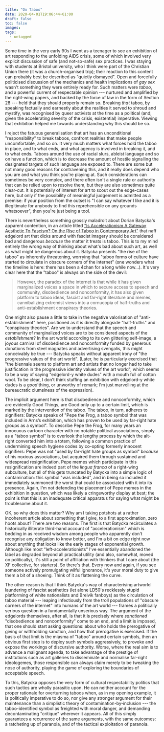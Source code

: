 ```yaml
---
title: "On Taboo"
date: 2020-04-01T19:06:44+01:00
draft: false
toc: false
images:
tags: 
  - untagged
---
```

Some time in the very early 90s I went as a teenager to see an exhibition of art responding to the unfolding AIDS crisis, some of which involved very explicit discussion of safe (and not-so-safe) sex practices. I was staying with students at Bristol university, who I think were part of the Christian Union there (it was a church-organised trip); their reaction to this content can probably best be described as "quietly dismayed". Open and forcefully politicised discussion of the mechanics and health implications of _gay sex_ wasn't something they were entirely ready for. Such matters were _taboo_, and a powerful current of respectable opinion --- nurtured and amplified by the right-wing papers, and backed by the force of law in the form of Section 28 --- held that they should properly remain so. Breaking _that_ taboo, by speaking factually and earnestly about the realities it served to shroud and mystify, was recognised by queer activists at the time as a political (and, given the accelerating severity of the crisis, existential) imperative. Viewing that exhibition helped me towards understanding why this should be so.

I reject the fatuous generalisation that art has an unconditional "responsibility" to break taboos, confront realities that make people uncomfortable, and so on. It very much matters what forces hold the taboo in place, and to what ends, and what agency is involved in breaking it, and to what ends. Taboos around the use of racial slurs, ableist language and so on have a function, which is to decrease the amount of hostile signalling the designated targets of such language are exposed to. There are some but not many good reasons for contravening this, and it really does depend who you are and what you think you're playing at. Such considerations can sometimes be very complex, and there often isn't a single rule or authority that can be relied upon to resolve them, but they are also sometimes quite clear-cut. It is potentially of interest for art to scout out the edge-cases here, but only if the possibility of meaningful judgement is admitted as a premise: if your position from the outset is "I can say whatever I like and it is illegitimate for anybody to find this reprehensible on any grounds whatsoever", then you're just being a tool.

There is nevertheless something grossly maladroit about Dorian Batycka's apparent contention, in an article titled ["Is Accelerationism A Gateway Aesthetic To Fascism? On the Rise of Taboo in Contemporary Art"](https://static1.squarespace.com/static/596e6aa47131a56c57f7e4ae/t/5e7b396d4f074574bc7f04b3/1585133983598/dorian+batycka.pdf) that naff edgelord art that dicks around with fascist imagery should be considered bad and dangerous _because_ the matter it treats is taboo. This is to my mind entirely the wrong way of thinking about what's bad about such art, as well as what might be dangerous about it. Batycka presents "the rise of the taboo" as inherently threatening, worrying that "taboo forms of culture have started to circulate in obscure corners of the internet" (one wonders what the timeline is here: there has been a 4chan for a long while now...). It's very clear here that the "taboo" is always on the side of the devil:

> However, the paradox of the internet is that while it has given marginalized voices a space in which to secure access to speech and community, disobedience and nonconformity, it has also given platform to taboo ideas, fascist and far-right literature and memes, cannibalizing extremist views into a cornucopia of half-truths and anti-establishment conspiracy theories.

One might also pause a little to take in the negative valorisation of "anti-establishment" here, positioned as it is directly alongside "half-truths" and "conspiracy theories". Are we to understand that the speech and community of marginalized voices are to be considered aspects of the _establishment_? In the art world according to its own glittering self-image, a joyous carnival of disobedience and nonconformity funded by generous donations from steel magnates and advertising svengalis, this might conceivably be true --- Batycka speaks without apparent irony of "the progressive values of the art world". (Later, he is particularly exercised that "the biennale seems to platform art and artists that no longer had to take justification in the progressive identity values of the art world", which seems to be a way of saying "edgelord-y white dudes" with a mouth full of cotton wool. To be clear, I don't think stuffing an exhibition with edgelord-y white dudes is a _good_ thing, or unworthy of remark; I'm just marvelling at the bureaucratic clumsiness of the expression).

The implicit argument here is that disobedience and nonconformity, which are evidently Good Things, are Good only up to a certain limit, which is marked by the intervention of the taboo. The taboo, in turn, adheres to signifiers: Batycka speaks of "Pepe the Frog, a taboo symbol that was included in Arns’s exhibition, which has proven to be used by far-right hate groups as a symbol". To describe Pepe the Frog, for many years an innocuous cartoon character with no notable political associations, simply as a "taboo symbol" is to overlook the lengthy process by which the alt-right converted him into a totem, following a common practice of undermining speech hygiene codes by co-opting formerly innocent signifiers: Pepe was not "used by far-right hate groups as symbol" _because_ of his noxious associations, but acquired them through sustained and widespread resignification. Pepe memes which participate in this resignification are indeed part of the _lingua franca_ of a right-wing subculture, but all of this gets truncated by Batycka into a simple logic of contamination: this symbol "was included", and in being so included it immediately summoned the worst that could be associated with it into its presence. Again, I'm not defending the placement of Pepe memes in the exhibition in question, which was likely a cringeworthy display at best; the point is that this is an inadequate critical apparatus for saying what might be troublesome about it.

OK, so why does this matter? Why am I taking potshots at a rather incoherent article about something that I give, to a first approximation, zero hoots about? There are two reasons. The first is that Batycka recirculates a historically illiterate third-hand account of "accelerationism" which is bedding in as received wisdom among people who apparently don't recognise any obligation to know better, and I'm a bit on edge right now about anything that looks like the early stages of exponential growth. Although like most "left-accelerationists" I've essentially abandoned the label as degraded beyond all practical utility (and also, somewhat, moved on politically), it's still a point of affiliation with thinkers that I care about (the XF collective, for starters). So there's that. Every now and again, if you see someone actively promulgating wilful ignorance, it's your moral duty to give them a bit of a shoeing. Think of it as flattening the curve.

The other reason is that I think Batycka's way of characterising artworld laundering of fascist aesthetics (let alone LD50's recklessly stupid platforming of white nationalists and Breivik fanboys) as the circulation of taboo material --- leaping infectiously from the troll populations of "obscure corners of the internet" into humans of the art world --- frames a politically serious question in a fundamentally unserious way. The argument of the edgelords themselves, after all, is that it is precisely where _sanctioned_ "disobedience and nonconformity" come to an end, and a limit is imposed, that one should start asking questions: about who holds the prerogative of giving or withholding sanction, and how that prerogative is exercised. If the basis of that limit is the miasma of "taboo" around certain symbols, then an obvious first step is to deploy such symbols aggressively, to provoke and expose the workings of discursive authority. Worse, where the real aim is to advance a malignant agenda, to take advantage of the prestige of institutions such as art galleries to disseminate and normalise far-right ideologemes, those responsible can always claim merely to be tweaking the nose of authority, playing the game of exploring the boundaries of acceptable speech.

To this, Batycka opposes the very form of cultural respectability politics that such tactics are wholly parasitic upon. He can neither account for the proper rationale for overturning taboos when, as in my opening example, it is politically imperative to do so, nor give any stronger argument for their maintenance than a simplistic theory of contamination-by-inclusion --- the taboo-identified symbol as freighted with moral danger, and demanding decontaminating "critique" wherever it appears. All of this simply guarantees a recurrence of the same arguments, with the same outcomes: a ratcheting up of paranoia, and of the tactical exploitation of paranoia.